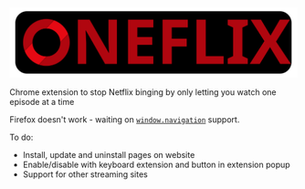 ![](logo/fullLogo.svg)

Chrome extension to stop Netflix binging by only letting you watch one episode at a time

Firefox doesn't work - waiting on [`window.navigation`](https://developer.mozilla.org/en-US/docs/Web/API/Window/navigation#browser_compatibility) support.

To do:
- Install, update and uninstall pages on website
- Enable/disable with keyboard extension and button in extension popup
- Support for other streaming sites
